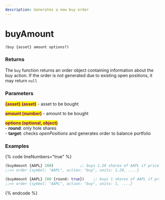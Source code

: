 ```yaml
---
description: Generates a new buy order
---
```


# buyAmount

```clojure
(buy {asset} amount options?)
```

### Returns

The `buy` function returns an order object containing information about the buy action. If the order is not generated due to existing open positions, it may return `null`&#x20;

### Parameters

<mark style="color:purple;">**{asset} (asset)**</mark> - asset to be bought

<mark style="color:purple;">**amount (number)**</mark> - amount to be bought

<mark style="color:purple;">**options (optional, object)**</mark>\
&#x20;   \- **round**: only hole shares\
&#x20;   \- **target**: checks _openPositions_ and generates order to balance portfolio



### Examples

{% code lineNumbers="true" %}
```clojure
(buyAmount {AAPL} 200)            ;; buys 1.29 shares of AAPL if price is 155
;;=> order {symbol: "AAPL", action: "buy", units: 1.29, ....}

(buyAmount {AAPL} 200 {round: true})    ;; buys 1 shares of AAPL if price is 155
;;=> order {symbol: "AAPL", action: "buy", units: 1, ....}
```
{% endcode %}
